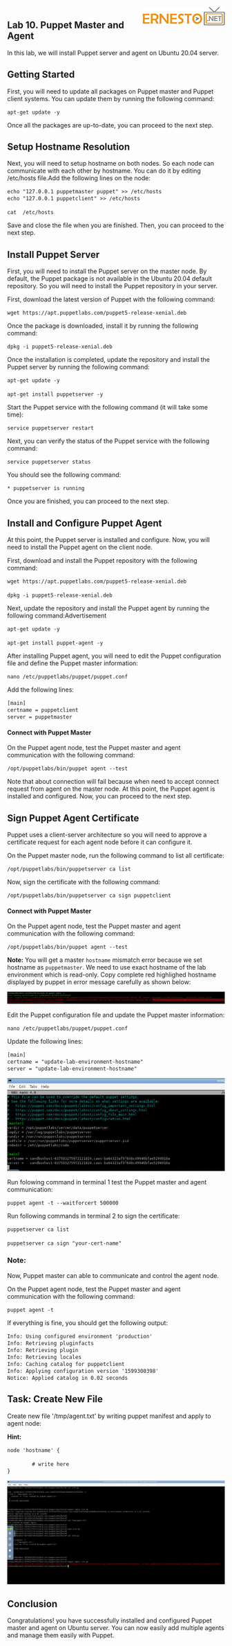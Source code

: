 
<img align="right" src="./images/logo.png">



Lab 10. Puppet Master and Agent 
--------------------------------

In this lab, we will install Puppet server and agent on Ubuntu 20.04 server.



Getting Started
---------------

First, you will need to update all packages on Puppet master and Puppet
client systems. You can update them by running the following command:

```
apt-get update -y
```

Once all the packages are up-to-date, you can proceed to the next step.


Setup Hostname Resolution
-------------------------

Next, you will need to setup hostname on both nodes. So each node can
communicate with each other by hostname. You can do it by editing
/etc/hosts file.Add the following lines on the node:

```
echo "127.0.0.1 puppetmaster puppet" >> /etc/hosts
echo "127.0.0.1 puppetclient" >> /etc/hosts

cat  /etc/hosts
```


Save and close the file when you are finished. Then, you can proceed to
the next step.


Install Puppet Server
---------------------

First, you will need to install the Puppet server on the master node. By
default, the Puppet package is not available in the Ubuntu 20.04 default
repository. So you will need to install the Puppet repository in your
server.

First, download the latest version of Puppet with the following command:

```
wget https://apt.puppetlabs.com/puppet5-release-xenial.deb
```

Once the package is downloaded, install it by running the following
command:

```
dpkg -i puppet5-release-xenial.deb
```

Once the installation is completed, update the repository and install
the Puppet server by running the following command:

```
apt-get update -y

apt-get install puppetserver -y
```

Start the Puppet service with the following command (it will take some time):

```
service puppetserver restart
```


Next, you can verify the status of the Puppet service with the following
command:

```
service puppetserver status
```

You should see the following command:

    * puppetserver is running


Once you are finished, you can proceed to the next step.



Install and Configure Puppet Agent
----------------------------------

At this point, the Puppet server is installed and configure. Now, you
will need to install the Puppet agent on the client node.

First, download and install the Puppet repository with the following
command:

```
wget https://apt.puppetlabs.com/puppet5-release-xenial.deb

dpkg -i puppet5-release-xenial.deb
```

Next, update the repository and install the Puppet agent by running the
following command:Advertisement

```
apt-get update -y

apt-get install puppet-agent -y
```

After installing Puppet agent, you will need to edit the Puppet
configuration file and define the Puppet master information:

```
nano /etc/puppetlabs/puppet/puppet.conf
```

Add the following lines:

```
[main]
certname = puppetclient
server = puppetmaster
```



#### Connect with Puppet Master

On the Puppet agent node, test the Puppet master and agent communication
with the following command:

```
/opt/puppetlabs/bin/puppet agent --test
```

Note that about connection will fail because when need to accept connect request from agent on the master node. At this point, the Puppet agent is installed and configured. Now, you can proceed to the next step.


Sign Puppet Agent Certificate
-----------------------------

Puppet uses a client-server architecture so you will need to approve a
certificate request for each agent node before it can configure it.

On the Puppet master node, run the following command to list all
certificate:

```
/opt/puppetlabs/bin/puppetserver ca list
```

Now, sign the certificate with the following command:


```
/opt/puppetlabs/bin/puppetserver ca sign puppetclient
```


#### Connect with Puppet Master

On the Puppet agent node, test the Puppet master and agent communication
with the following command:

```
/opt/puppetlabs/bin/puppet agent --test
```

**Note:** You will get a master `hostname` mismatch error because we set hostname as `puppetmaster`. We need to use exact hostname of the lab environment which is read-only. Copy complete red highlighed hostname displayed by puppet in error message carefully as shown below:


![](./images/cert3.png)
    

Edit the Puppet configuration file and update the Puppet master information:

```
nano /etc/puppetlabs/puppet/puppet.conf
```

Update the following lines:

```
[main]
certname = "update-lab-environment-hostname"
server = "update-lab-environment-hostname"
```

![](./images/cert2.png)
   

Run folowing command in terminal 1 test the Puppet master and agent communication:

```
puppet agent -t --waitforcert 500000
```



Run following commands in terminal 2 to sign the certificate:

```
puppetserver ca list

puppetserver ca sign "your-cert-name"
```



### Note:

Now, Puppet master can able to communicate and control the agent node.

On the Puppet agent node, test the Puppet master and agent communication
with the following command:

```
puppet agent -t
```

If everything is fine, you should get the following output:

    Info: Using configured environment 'production'
    Info: Retrieving pluginfacts
    Info: Retrieving plugin
    Info: Retrieving locales
    Info: Caching catalog for puppetclient
    Info: Applying configuration version '1599300398'
    Notice: Applied catalog in 0.02 seconds



Task: Create New File
-----------------------

Create new file '/tmp/agent.txt' by writing puppet manifest and apply to agent node:


**Hint:**

```
node 'hostname' {

        # write here 
}
```

![](./images/cert1.png)
  

Conclusion
----------

Congratulations! you have successfully installed and configured Puppet
master and agent on Ubuntu server. You can now easily add multiple
agents and manage them easily with Puppet.
